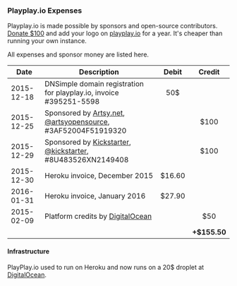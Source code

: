 ### Playplay.io Expenses

Playplay.io is made possible by sponsors and open-source contributors. [Donate $100](https://www.paypal.com/cgi-bin/webscr?cmd=_s-xclick&hosted_button_id=GEXDDK46JKGWN) and add your logo on [playplay.io](http://playplay.io) for a year. It's cheaper than running your own instance. 

All expenses and sponsor money are listed here.

| Date       | Description | Debit | Credit |
-------------|-------------|:-------:|:--------:|
| 2015-12-18 | DNSimple domain registration for playplay.io, invoice #395251-5598 | 50$ |
| 2015-12-25 | Sponsored by [Artsy.net](http://www.artsy.net), [@artsyopensource](https://twitter.com/artsyopensource), #3AF52004F51919320 | | $100 |
| 2015-12-29 | Sponsored by [Kickstarter](https://www.kickstarter.com/backing-and-hacking), [@kickstarter](https://twitter.com/kickstarter), #8U483526XN2149408 | | $100 |
| 2015-12-30 | Heroku invoice, December 2015 | $16.60 | |
| 2016-01-31 | Heroku invoice, January 2016 | $27.90 | |
| 2015-02-09 | Platform credits by [DigitalOcean](https://www.digitalocean.com) | | $50 |
|            |             |         |  **+$155.50** |

#### Infrastructure

PlayPlay.io used to run on Heroku and now runs on a 20$ droplet at [DigitalOcean](https://m.do.co/c/5b26011f9a9b).
